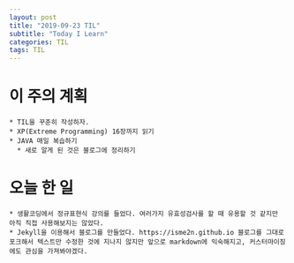 ```yaml
---
layout: post
title: "2019-09-23 TIL"
subtitle: "Today I Learn"
categories: TIL
tags: TIL
---
```

# 이 주의 계획
    * TIL을 꾸준히 작성하자.
    * XP(Extreme Programming) 16장까지 읽기
    * JAVA 매일 복습하기
      * 새로 알게 된 것은 블로그에 정리하기


# 오늘 한 일
    * 생활코딩에서 정규표현식 강의를 들었다. 여러가지 유효성검사를 할 때 유용할 것 같지만 아직 직접 사용해보지는 않았다.
    * Jekyll을 이용해서 블로그를 만들었다. https://isme2n.github.io 블로그를 그대로 포크해서 텍스트만 수정한 것에 지나지 않지만 앞으로 markdown에 익숙해지고, 커스터마이징에도 관심을 가져봐야겠다.
